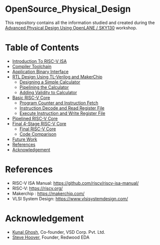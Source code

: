 # OpenSource_Physical_Design
  This repository contains all the information studied and created during the [Advanced Physical Design Using OpenLANE / SKY130](https://www.vlsisystemdesign.com/advanced-physical-design-using-openlane-sky130/) workshop.

# Table of Contents
  - [Introduction To RISC-V ISA](#Introduction-to-risc-v-isa)
  - [Compiler Toolchain](#compiler-toolchain)
  - [Application Binary Interface](#application-binary-interface)
  - [RTL Design Using TL-Verilog and MakerChip](#rtl-design-using-tl-verilog-and-makerchip)
      - [Designing a Simple Calculator](#designing-a-simple-calculator)
      - [Pipelining the Calculator](#pipelining-the-calculator)
      - [Adding Validity to Calculator](#adding-validity-to-calculator)
  - [Basic RISC-V Core](#basic-risc-v-core)
      - [Program Counter and Instruction Fetch](#program-counter-and-instruction-fetch)
      - [Instruction Decode and Read Register File](#instruction-decode-and-read-register-file)
      - [Execute Instruction and Write Register File](#execute-instruction-and-write-register-file)
  - [Pipelined RISC-V Core](#pipelined-risc-v-core)
  - [Final 4-Stage RISC-V Core](#final-4-stage-risc-v-core)
      - [Final RISC-V Core](#final-risc-v-core)
      - [Code Comparison](#code-comparison)
  - [Future Work](#future-work)
  - [References](#references)
  - [Acknowledgement](#acknowledgement)

# References
  - RISC-V ISA Manual: https://github.com/riscv/riscv-isa-manual/
  - RISC-V: https://riscv.org/
  - Makerchip : https://makerchip.com/
  - VLSI System Design: https://www.vlsisystemdesign.com/

# Acknowledgement
  - [Kunal Ghosh](https://github.com/kunalg123), Co-founder, VSD Corp. Pvt. Ltd.
  - [Steve Hoover](https://github.com/stevehoover), Founder, Redwood EDA
